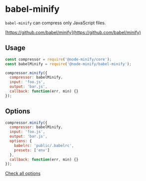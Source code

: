 # babel-minify

`babel-minify` can compress only JavaScript files.

[https://github.com/babel/minify](https://github.com/babel/minify)

## Usage

```js
const compressor = require('@node-minify/core');
const babelMinify = require('@node-minify/babel-minify');

compressor.minify({
  compressor: babelMinify,
  input: 'foo.js',
  output: 'bar.js',
  callback: function(err, min) {}
});
```

## Options

```js
compressor.minify({
  compressor: babelMinify,
  input: 'foo.js',
  output: 'bar.js',
  options: {
    babelrc: 'public/.babelrc',
    presets: ['env']
  },
  callback: function(err, min) {}
});
```

[Check all options](https://github.com/babel/minify)
